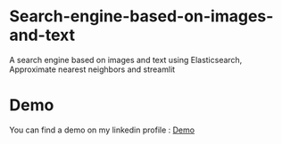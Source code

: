 # Search-engine-based-on-images-and-text
A search engine based on images and text using Elasticsearch, Approximate nearest neighbors and streamlit

# Demo 
You can find a demo on my linkedin profile : [Demo](shorturl.at/bnpPQ)


